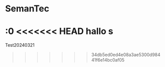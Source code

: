 # SemanTec
:0
<<<<<<< HEAD
hallo s
=======
Test20240321
>>>>>>> 34db5ed0ed4e08a3ae5300d98441f6e14bc0af05